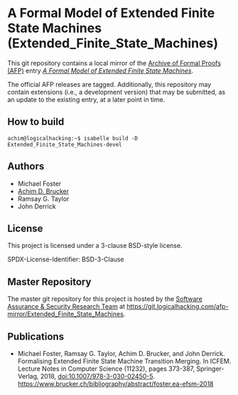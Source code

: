 # A Formal Model of Extended Finite State Machines (Extended_Finite_State_Machines)

This git repository contains a local mirror of the 
[Archive of Formal Proofs (AFP)](https://www.isa-afp.org) entry 
[*A Formal Model of Extended Finite State Machines*](https://www.isa-afp.org/entries/Extended_Finite_State_Machines.html).

The official AFP releases are tagged. Additionally, this repository
may contain extensions (i.e., a development version) that may be
submitted, as an update to the existing entry, at a later point in time.

## How to build

```console
achim@logicalhacking:~$ isabelle build -D Extended_Finite_State_Machines-devel
```

## Authors

* Michael Foster
* [Achim D. Brucker](http://www.brucker.ch/)
* Ramsay G. Taylor
* John Derrick

## License

This project is licensed under a 3-clause BSD-style license.

SPDX-License-Identifier: BSD-3-Clause

## Master Repository

The master git repository for this project is hosted by the [Software
Assurance & Security Research Team](https://logicalhacking.com) at
<https://git.logicalhacking.com/afp-mirror/Extended_Finite_State_Machines>.

## Publications

* Michael Foster, Ramsay G. Taylor, Achim D. Brucker, and John Derrick. 
  Formalising Extended Finite State Machine Transition Merging. In ICFEM. 
  Lecture Notes in Computer Science (11232), pages 373-387, Springer-Verlag, 
  2018, [doi:10.1007/978-3-030-02450-5](https://doi.org/10.1007/978-3-030-02450-5).
  <https://www.brucker.ch/bibliography/abstract/foster.ea-efsm-2018>  
